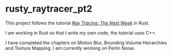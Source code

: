 # rusty_raytracer_pt2

This project follows the tutorial [_Ray Tracing: The Next Week_](https://raytracing.github.io/books/RayTracingTheNextWeek.html) in Rust. 

I am working in Rust so that I write my own code, the tutorial uses C++. 

I have completed the chapters on Motion Blur, Bounding Volume Heirarchies and Texture Mapping. I am currently working on Perlin Noise.
